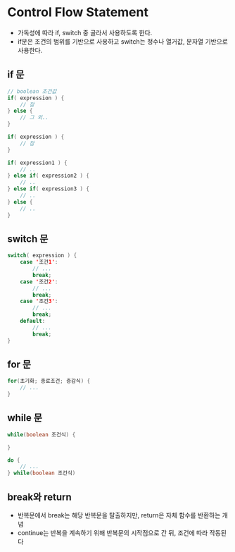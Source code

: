 # Control Flow Statement

- 가독성에 따라 if, switch 중 골라서 사용하도록 한다.
- if문은 조건의 범위를 기반으로 사용하고 switch는 정수나 열거값, 문자열 기반으로 사용한다.

## if 문

```java
// boolean 조건값
if( expression ) {
    // 참
} else {
    // 그 외..
}
```

```java
if( expression ) {
    // 참
}
```

```java
if( expression1 ) {
    // ..
} else if( expression2 ) {
    // ..
} else if( expression3 ) {
    // ..
} else {
    // ..
}
```

## switch 문

```java
switch( expression ) {
    case '조건1': 
        // ...
        break;
    case '조건2':
        // ... 
        break;
    case '조건3': 
        // ...
        break;
    default: 
        // ...
        break;
}
```

## for 문

```java
for(초기화; 종료조건; 증감식) {
    // ...
}
```

## while 문

```java
while(boolean 조건식) {

}
```

```java
do {
    // ...
} while(boolean 조건식)
```

## break와 return

- 반복문에서 break는 해당 반복문을 탈출하지만, return은 자체 함수를 반환하는 개념
- continue는 반복을 계속하기 위해 반복문의 시작점으로 간 뒤, 조건에 따라 작동된다

